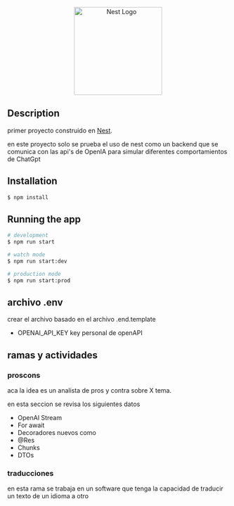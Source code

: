 <p align="center">
  <a href="http://nestjs.com/" target="blank"><img src="https://nestjs.com/img/logo-small.svg" width="200" alt="Nest Logo" /></a>
</p>

## Description

primer proyecto construido en [Nest](https://github.com/nestjs/nest).

en este proyecto solo se prueba el uso de nest como un backend que se comunica con las api's de OpenIA para simular diferentes comportamientos de ChatGpt

## Installation

```bash
$ npm install
```

## Running the app

```bash
# development
$ npm run start

# watch mode
$ npm run start:dev

# production mode
$ npm run start:prod
```

## archivo .env

crear el archivo basado en el archivo .end.template

* OPENAI_API_KEY key personal de openAPI

## ramas y actividades

### proscons

aca la idea es un analista de pros y contra sobre X tema. 

en esta seccion se revisa los siguientes datos

* OpenAI Stream
* For await
* Decoradores nuevos como
* @Res
* Chunks
* DTOs

### traducciones
 
en esta rama se trabaja en un software que tenga la capacidad de traducir un texto de un idioma a otro


